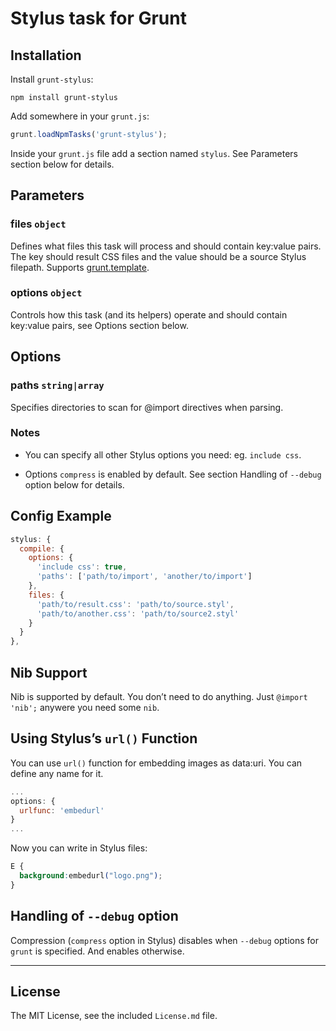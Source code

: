 # Stylus task for Grunt


## Installation

Install `grunt-stylus`:

```
npm install grunt-stylus
```

Add somewhere in your `grunt.js`:

```javascript
grunt.loadNpmTasks('grunt-stylus');
```

Inside your `grunt.js` file add a section named `stylus`. See Parameters section below for details.


## Parameters

### files ```object```

Defines what files this task will process and should contain key:value pairs. The key should result CSS files and the value should be a source Stylus filepath. Supports [grunt.template](https://github.com/cowboy/grunt/blob/master/docs/api_template.md).

### options ```object```

Controls how this task (and its helpers) operate and should contain key:value pairs, see Options section below.

## Options

### paths ```string|array```

Specifies directories to scan for @import directives when parsing.

### Notes

* You can specify all other Stylus options you need: eg. `include css`.

* Options `compress` is enabled by default. See section Handling of `--debug` option below for details.


## Config Example

``` javascript
stylus: {
  compile: {
    options: {
      'include css': true,
      'paths': ['path/to/import', 'another/to/import']
    },
    files: {
      'path/to/result.css': 'path/to/source.styl',
      'path/to/another.css': 'path/to/source2.styl'
    }
  }
},
```


## Nib Support

Nib is supported by default. You don’t need to do anything. Just `@import 'nib';` anywere you need some `nib`.


## Using Stylus’s `url()` Function

You can use `url()` function for embedding images as data:uri. You can define any name for it.

```javascript
...
options: {
  urlfunc: 'embedurl'
}
...
```

Now you can write in Stylus files:

```css
E {
  background:embedurl("logo.png");
}
```


## Handling of `--debug` option

Compression (`compress` option in Stylus) disables when `--debug` options for `grunt` is specified. And enables otherwise.


---

## License

The MIT License, see the included `License.md` file.

